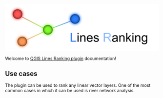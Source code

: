<img src="https://raw.githubusercontent.com/ChrisLisbon/QGIS_LinesRankingPlugin/master/images/ranking.png" width="650"/>

Welcome to [QGIS Lines Ranking plugin](https://github.com/ChrisLisbon/QGIS_LinesRankingPlugin) documentation!

## Use cases 

The plugin can be used to rank any linear vector layers. 
One of the most common cases in which it can be used is river network analysis. 

